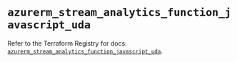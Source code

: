# `azurerm_stream_analytics_function_javascript_uda`

Refer to the Terraform Registry for docs: [`azurerm_stream_analytics_function_javascript_uda`](https://registry.terraform.io/providers/hashicorp/azurerm/4.7.0/docs/resources/stream_analytics_function_javascript_uda).
